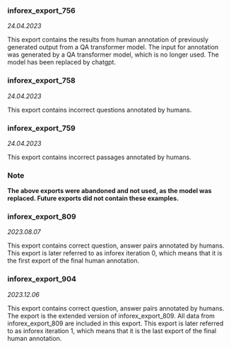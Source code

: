 ### inforex_export_756 

*24.04.2023*

This export contains the results from human annotation of previously generated output from a QA transformer model. 
The input for annotation was generated by a QA transformer model, which is no longer used. The model has been replaced by chatgpt.

### inforex_export_758

*24.04.2023*

This export contains incorrect questions annotated by humans. 

### inforex_export_759

*24.04.2023*

This export contains incorrect passages annotated by humans.

### Note

**The above exports were abandoned and not used, as the model was replaced. Future exports did not contain these examples.**

### inforex_export_809

*2023.08.07*

This export contains correct question, answer pairs annotated by humans.
This export is later referred to as inforex iteration 0, which means that it is the first export of the final human annotation.

### inforex_export_904

*2023.12.06*

This export contains correct question, answer pairs annotated by humans.
The export is the extended version of inforex_export_809. All data from inforex_export_809 are included in this export.
This export is later referred to as inforex iteration 1, which means that it is the last export of the final human annotation.
